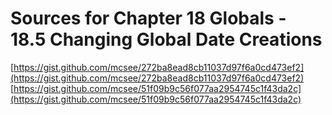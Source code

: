 # Sources for Chapter 18 Globals - 18.5 Changing Global Date Creations

[https://gist.github.com/mcsee/272ba8ead8cb11037d97f6a0cd473ef2](https://gist.github.com/mcsee/272ba8ead8cb11037d97f6a0cd473ef2)
[https://gist.github.com/mcsee/51f09b9c56f077aa2954745c1f43da2c](https://gist.github.com/mcsee/51f09b9c56f077aa2954745c1f43da2c)